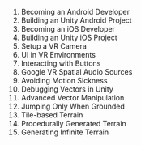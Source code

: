 1. Becoming an Android Developer
1. Building an Unity Android Project
1. Becoming an iOS Developer
1. Building an Unity iOS Project
1. Setup a VR Camera
1. UI in VR Environments
1. Interacting with Buttons
1. Google VR Spatial Audio Sources
1. Avoiding Motion Sickness
1. Debugging Vectors in Unity
1. Advanced Vector Manipulation
1. Jumping Only When Grounded
1. Tile-based Terrain
1. Procedurally Generated Terrain
1. Generating Infinite Terrain
